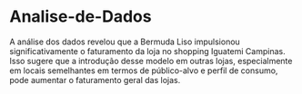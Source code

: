 # Analise-de-Dados
A análise dos dados revelou que a Bermuda Liso impulsionou significativamente o faturamento da loja no shopping Iguatemi Campinas. Isso sugere que a introdução desse modelo em outras lojas, especialmente em locais semelhantes em termos de público-alvo e perfil de consumo, pode aumentar o faturamento geral das lojas.
